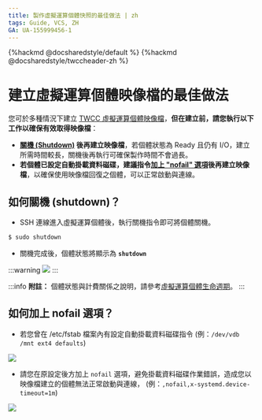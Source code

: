 ```yaml
---
title: 製作虛擬運算個體快照的最佳做法 | zh
tags: Guide, VCS, ZH
GA: UA-155999456-1
---
```


{%hackmd @docsharedstyle/default %}
{%hackmd @docsharedstyle/twccheader-zh %}

# 建立虛擬運算個體映像檔的最佳做法

您可於多種情況下建立 [TWCC 虛擬運算個體映像檔](https://man.twcc.ai/@twccdocs/r1DhqHdpN?type=view#%E6%98%A0%E5%83%8F%E6%AA%94)，**但在建立前，請您執行以下工作以確保有效取得映像檔**：

- **[關機 (Shutdown)](#如何關機-shutdown？) 後再建立映像檔**，若個體狀態為 Ready 且仍有 I/O，建立所需時間較長，關機後再執行可確保製作時間不會過長。
- **若個體已設定自動掛載資料磁碟，建議指令[加上 "nofail" 選項](#如何加上-nofail-選項？)後再建立映像檔**，以確保使用映像檔回復之個體，可以正常啟動與連線。


## 如何關機 (shutdown)？

- SSH 連線進入虛擬運算個體後，執行關機指令即可將個體關機。 

```bash
$ sudo shutdown
```

- 關機完成後，個體狀態將顯示為 **`shutdown`**

:::warning
![](https://cos.twcc.ai/SYS-MANUAL/uploads/upload_d0a1329d89f244dfca9d602ef826b0dd.png)
:::

:::info
<i class="fa fa-paperclip fa-20" aria-hidden="true"></i> **附註：** 
個體狀態與計費關係之說明，請參考[<ins>虛擬運算個體生命週期</ins>](https://www.twcc.ai/doc?page=concept-vcs-lifecycle)。
:::



## 如何加上 nofail 選項？

- 若您曾在 /etc/fstab 檔案內有設定自動掛載資料磁碟指令
(例：`/dev/vdb /mnt ext4 defaults`)

![](https://cos.twcc.ai/SYS-MANUAL/uploads/upload_09ddb7ad46cfae66dcb3fa7cb75244c0.png)

- 請您在原設定後方加上 `nofail` 選項，避免掛載資料磁碟作業錯誤，造成您以映像檔建立的個體無法正常啟動與連線，
(例：`,nofail,x-systemd.device-timeout=1m`)

![](https://cos.twcc.ai/SYS-MANUAL/uploads/upload_d82af67186cc021e21a4f4d59630cc4d.png)